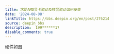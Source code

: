 ```yaml
---
title: 求助AMD显卡驱动及核显驱动如何安装
date: '2024-08-08'
linkTitle: https://bbs.deepin.org/en/post/276214
source: deepin_bbs
description:  199******17 
disable_comments: true
---
```

硬件如图
